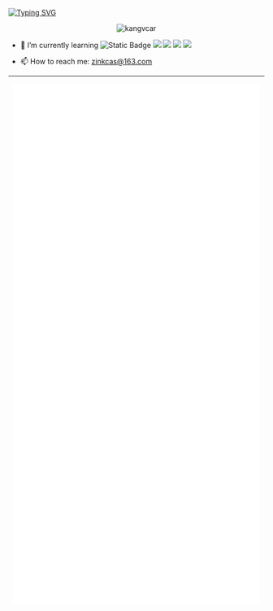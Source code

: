 [![Typing SVG](https://readme-typing-svg.herokuapp.com?font=Fira+Code&size=25&duration=3000&pause=700&color=1D27F7&width=435&lines=I'm+ZinkCas+%F0%9F%91%8B;A+passionate+developer;Be+awesome^_^)](https://git.io/typing-svg)

<!-- <a href="#">
  <img align="right" src="https://github-readme-stats.vercel.app/api?username=Leaderzhangyi&count_private=true&show_icons=true,f2f7fd,E0EAFC" />
</a> -->

<p align="center">
<img src="https://komarev.com/ghpvc/?username=Leaderzhangyi" alt="kangvcar" /> 
</p>

- 🌱 I’m currently learning ![Static Badge](https://img.shields.io/badge/Go-%2300ADD8?style=flat-square&logo=Go&color=%235B2C6F)
![](https://img.shields.io/badge/-Jupyter-4479A1?style=flat-square&logo=Jupyter&logoColor=F37626)
![](https://img.shields.io/badge/-Pytorch-EE4C2C?style=flat-square&logo=PyTorch&logoColor=fff)
![](https://img.shields.io/badge/-Python-8279A1?style=flat-square&logo=Python&logoColor=fff)
![](https://img.shields.io/badge/-Linux-000000?style=flat-square&logo=Linux&logoColor=fff)
<!-- ![](https://img.shields.io/badge/-LeetCode-12B9A1?style=flat-square&logo=LeetCode&logoColor=FFA116) -->

- 📫 How to reach me: zinkcas@163.com
<!-- <a href="https://twitter.com/inariindream/"><img src="https://img.shields.io/badge/twitter-%E6%8E%A8%E7%89%B9-blue"></a>&emsp;
<a href="https://steamcommunity.com/profiles/76561198813007792/"><img src="https://img.shields.io/badge/Steam-个人资料-003472"></a>&emsp;
 -->



---

<div align="center">

![Metrics](/github-metrics.svg)

</div>
